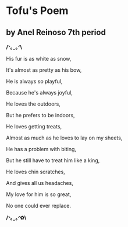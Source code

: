 <html>
    <body>
        <h1>Tofu's Poem</h1>
        <h2>by Anel Reinoso 7th period</h2>
        <p> <strong>/ᐠ｡ꞈ｡ᐟ\</strong> </p>
        <p> His fur is as white as snow, </p>
        <p> It's almost as pretty as his bow, <p>
        <p> He is always so playful, <p>
        <p> Because he's always joyful, <p>
        <p> He loves the outdoors, <p>
        <p> But he prefers to be indoors, <p>
        <p> He loves getting treats, <p>
        <p> Almost as much as he loves to lay on my sheets, <p>
        <p> He has a problem with biting, <p>
        <p> But he still have to treat him like a king, <p>
        <p> He loves chin scratches, <p>
        <p> And gives all us headaches, <p>
        <p> My love for him is so great, <p>
        <p> No one could ever replace. <p>
        <p> <strong>/ᐠ｡ꞈ｡ᐟ✿\</strong> </p>
    </body>
</html>
